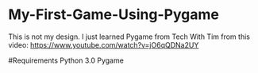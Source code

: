# My-First-Game-Using-Pygame
This is not my design.
I just learned Pygame from Tech With Tim from this video:
https://www.youtube.com/watch?v=jO6qQDNa2UY



#Requirements
Python 3.0
Pygame
